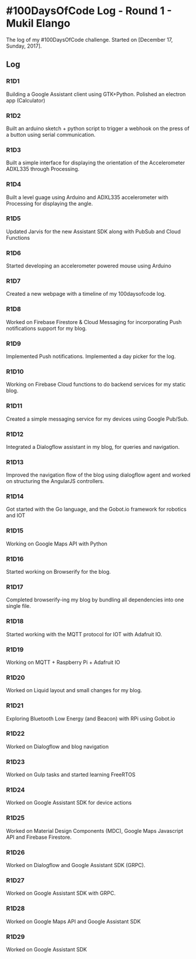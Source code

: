 # #100DaysOfCode Log - Round 1 - Mukil Elango

The log of my #100DaysOfCode challenge. Started on [December 17, Sunday, 2017].

## Log

### R1D1 
Building a Google Assistant client using GTK+Python. Polished an electron app (Calculator)

### R1D2
Built an arduino sketch + python script to trigger a webhook on the press of a button using serial communication.

### R1D3
Built a simple interface for displaying the orientation of the Accelerometer ADXL335 through Processing.

### R1D4
Built a level guage using Arduino and ADXL335 accelerometer with Processing for displaying the angle.

### R1D5
Updated Jarvis for the new Assistant SDK along with PubSub and Cloud Functions

### R1D6
Started developing an accelerometer powered mouse using Arduino

### R1D7
Created a new webpage with a timeline of my 100daysofcode log.

### R1D8
Worked on Firebase Firestore & Cloud Messaging for incorporating Push notifications support for my blog.

### R1D9
Implemented Push notifications. Implemented a day picker for the log.

### R1D10
Working on Firebase Cloud functions to do backend services for my static blog.

### R1D11
Created a simple messaging service for my devices using Google Pub/Sub.

### R1D12
Integrated a Dialogflow assistant in my blog, for queries and navigation.

### R1D13
Improved the navigation flow of the blog using dialogflow agent and worked on structuring the AngularJS controllers.

### R1D14
Got started with the Go language, and the Gobot.io framework for robotics and IOT

### R1D15
Working on Google Maps API with Python

### R1D16
Started working on Browserify for the blog.

### R1D17
Completed browserify-ing my blog by bundling all dependencies into one single file.

### R1D18
Started working with the MQTT protocol for IOT with Adafruit IO.

### R1D19
Working on MQTT + Raspberry Pi + Adafruit IO

### R1D20
Worked on Liquid layout and small changes for my blog.

### R1D21
Exploring Bluetooth Low Energy (and Beacon) with RPi using Gobot.io

### R1D22
Worked on Dialogflow and blog navigation

### R1D23
Worked on Gulp tasks and started learning FreeRTOS

### R1D24
Worked on Google Assistant SDK for device actions

### R1D25
Worked on Material Design Components (MDC), Google Maps Javascript API and Firebase Firestore.

### R1D26
Worked on Dialogflow and Google Assistant SDK (GRPC).

### R1D27
Worked on Google Assistant SDK with GRPC.

### R1D28
Worked on Google Maps API and Google Assistant SDK

### R1D29
Worked on Google Assistant SDK
